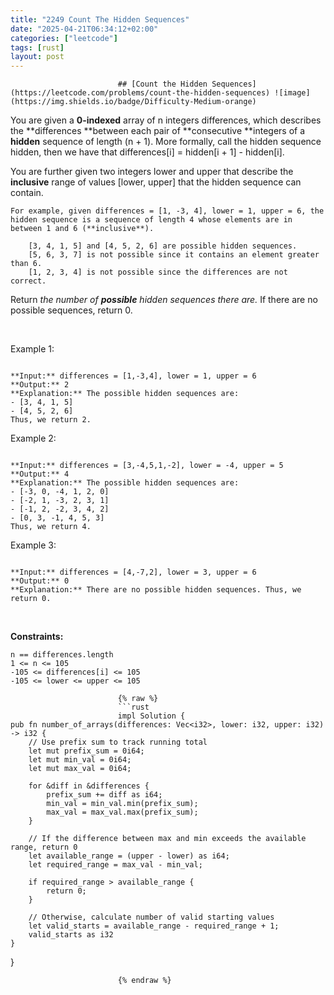 ```yaml
---
title: "2249 Count The Hidden Sequences"
date: "2025-04-21T06:34:12+02:00"
categories: ["leetcode"]
tags: [rust]
layout: post
---
```



                            ## [Count the Hidden Sequences](https://leetcode.com/problems/count-the-hidden-sequences) ![image](https://img.shields.io/badge/Difficulty-Medium-orange)

You are given a **0-indexed** array of n integers differences, which describes the **differences **between each pair of **consecutive **integers of a **hidden** sequence of length (n + 1). More formally, call the hidden sequence hidden, then we have that differences[i] = hidden[i + 1] - hidden[i].

You are further given two integers lower and upper that describe the **inclusive** range of values [lower, upper] that the hidden sequence can contain.

	For example, given differences = [1, -3, 4], lower = 1, upper = 6, the hidden sequence is a sequence of length 4 whose elements are in between 1 and 6 (**inclusive**).

		[3, 4, 1, 5] and [4, 5, 2, 6] are possible hidden sequences.
		[5, 6, 3, 7] is not possible since it contains an element greater than 6.
		[1, 2, 3, 4] is not possible since the differences are not correct.

Return *the number of **possible** hidden sequences there are.* If there are no possible sequences, return 0.

 

Example 1:

```

**Input:** differences = [1,-3,4], lower = 1, upper = 6
**Output:** 2
**Explanation:** The possible hidden sequences are:
- [3, 4, 1, 5]
- [4, 5, 2, 6]
Thus, we return 2.

```

Example 2:

```

**Input:** differences = [3,-4,5,1,-2], lower = -4, upper = 5
**Output:** 4
**Explanation:** The possible hidden sequences are:
- [-3, 0, -4, 1, 2, 0]
- [-2, 1, -3, 2, 3, 1]
- [-1, 2, -2, 3, 4, 2]
- [0, 3, -1, 4, 5, 3]
Thus, we return 4.

```

Example 3:

```

**Input:** differences = [4,-7,2], lower = 3, upper = 6
**Output:** 0
**Explanation:** There are no possible hidden sequences. Thus, we return 0.

```

 

**Constraints:**

	n == differences.length
	1 <= n <= 105
	-105 <= differences[i] <= 105
	-105 <= lower <= upper <= 105

                            {% raw %}
                            ```rust
                            impl Solution {
    pub fn number_of_arrays(differences: Vec<i32>, lower: i32, upper: i32) -> i32 {
        // Use prefix sum to track running total
        let mut prefix_sum = 0i64;
        let mut min_val = 0i64;
        let mut max_val = 0i64;

        for &diff in &differences {
            prefix_sum += diff as i64;
            min_val = min_val.min(prefix_sum);
            max_val = max_val.max(prefix_sum);
        }

        // If the difference between max and min exceeds the available range, return 0
        let available_range = (upper - lower) as i64;
        let required_range = max_val - min_val;

        if required_range > available_range {
            return 0;
        }

        // Otherwise, calculate number of valid starting values
        let valid_starts = available_range - required_range + 1;
        valid_starts as i32
    }
}

                            {% endraw %}
                            